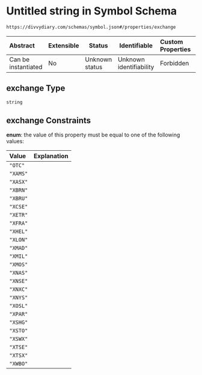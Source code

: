 # Untitled string in Symbol Schema

```txt
https://divvydiary.com/schemas/symbol.json#/properties/exchange
```

| Abstract            | Extensible | Status         | Identifiable            | Custom Properties | Additional Properties | Access Restrictions | Defined In                                                 |
| :------------------ | ---------- | -------------- | ----------------------- | :---------------- | --------------------- | ------------------- | ---------------------------------------------------------- |
| Can be instantiated | No         | Unknown status | Unknown identifiability | Forbidden         | Allowed               | none                | [symbol.json\*](../out/symbol.json "open original schema") |

## exchange Type

`string`

## exchange Constraints

**enum**: the value of this property must be equal to one of the following values:

| Value    | Explanation |
| :------- | ----------- |
| `"OTC"`  |             |
| `"XAMS"` |             |
| `"XASX"` |             |
| `"XBRN"` |             |
| `"XBRU"` |             |
| `"XCSE"` |             |
| `"XETR"` |             |
| `"XFRA"` |             |
| `"XHEL"` |             |
| `"XLON"` |             |
| `"XMAD"` |             |
| `"XMIL"` |             |
| `"XMOS"` |             |
| `"XNAS"` |             |
| `"XNSE"` |             |
| `"XNXC"` |             |
| `"XNYS"` |             |
| `"XOSL"` |             |
| `"XPAR"` |             |
| `"XSHG"` |             |
| `"XSTO"` |             |
| `"XSWX"` |             |
| `"XTSE"` |             |
| `"XTSX"` |             |
| `"XWBO"` |             |
